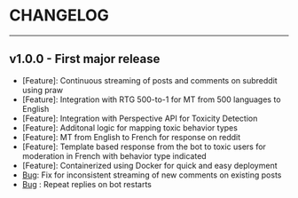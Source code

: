 # CHANGELOG

---

## v1.0.0 - First major release

- [Feature]: Continuous streaming of posts and comments on subreddit using praw
- [Feature]: Integration with RTG 500-to-1 for MT from 500 languages to English
- [Feature]: Integration with Perspective API for Toxicity Detection
- [Feature]: Additonal logic for mapping toxic behavior types
- [Feature]: MT from English to French for response on reddit
- [Feature]: Template based response from the bot to toxic users for moderation in French with behavior type indicated
- [Feature]: Containerized using Docker for quick and easy deployment
- [Bug](https://github.com/isi-nlp/isi_darma/issues/11): Fix for inconsistent streaming of new comments on existing posts
- [Bug](https://github.com/isi-nlp/isi_darma/issues/29) : Repeat replies on bot restarts
